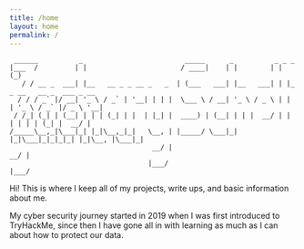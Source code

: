 ```yaml
---
title: /home
layout: home
permalink: /
---
```

```
 ______          _                         _____      _          _ _ _                       
|___  /         | |                       / ____|    | |        | | (_)                      
   / / __ _  ___| |__   __ _ _ __ _   _  | (___   ___| |__   ___| | |_ _ __   __ _  ___ _ __ 
  / / / _` |/ __| '_ \ / _` | '__| | | |  \___ \ / __| '_ \ / _ \ | | | '_ \ / _` |/ _ \ '__|
 / /_| (_| | (__| | | | (_| | |  | |_| |  ____) | (__| | | |  __/ | | | | | | (_| |  __/ |   
/_____\__,_|\___|_| |_|\__,_|_|   \__, | |_____/ \___|_| |_|\___|_|_|_|_| |_|\__, |\___|_|   
                                   __/ |                                      __/ |          
                                  |___/                                      |___/           
```
Hi! This is where I keep all of my projects, write ups, and basic information about me.

My cyber security journey started in 2019 when I was first introduced to TryHackMe, since then I have gone all in with learning as much as I can about how to protect our data.

